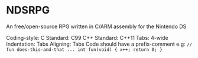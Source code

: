 # NDSRPG
An free/open-source RPG written in C/ARM assembly for the Nintendo DS

Coding-style:
C Standard: C99
C++ Standard: C++11
Tabs: 4-wide
Indentation: Tabs
Aligning: Tabs
Code should have a prefix-comment
e.g:
`
// fun does-this-and-that ...
int fun(void) {
	x++;
	return 0;
}
`

